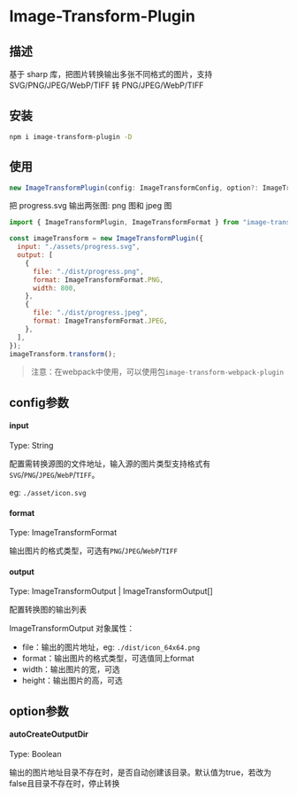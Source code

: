# Image-Transform-Plugin

## 描述

基于 sharp 库，把图片转换输出多张不同格式的图片，支持 SVG/PNG/JPEG/WebP/TIFF 转 PNG/JPEG/WebP/TIFF



## 安装

```bash
npm i image-transform-plugin -D
```



## 使用

```js
new ImageTransformPlugin(config: ImageTransformConfig, option?: ImageTransformOption)
```

把 progress.svg 输出两张图: png 图和 jpeg 图

```js
import { ImageTransformPlugin, ImageTransformFormat } from "image-transform-plugin";

const imageTransform = new ImageTransformPlugin({
  input: "./assets/progress.svg",
  output: [
    {
      file: "./dist/progress.png",
      format: ImageTransformFormat.PNG,
      width: 800,
    },
    {
      file: "./dist/progress.jpeg",
      format: ImageTransformFormat.JPEG,
    },
  ],
});
imageTransform.transform();
```

> 注意：在webpack中使用，可以使用包`image-transform-webpack-plugin`


## config参数

#### input

Type: String

配置需转换源图的文件地址，输入源的图片类型支持格式有`SVG`/`PNG`/`JPEG`/`WebP`/`TIFF`。

eg: `./asset/icon.svg`



#### format

Type: ImageTransformFormat  

输出图片的格式类型，可选有`PNG`/`JPEG`/`WebP`/`TIFF`



#### output

Type: ImageTransformOutput | ImageTransformOutput[]

配置转换图的输出列表

ImageTransformOutput 对象属性：

- file：输出的图片地址，eg: `./dist/icon_64x64.png`
- format：输出图片的格式类型，可选值同上format
- width：输出图片的宽，可选
- height：输出图片的高，可选


## option参数

#### autoCreateOutputDir

Type: Boolean  

输出的图片地址目录不存在时，是否自动创建该目录。默认值为true，若改为false且目录不存在时，停止转换

